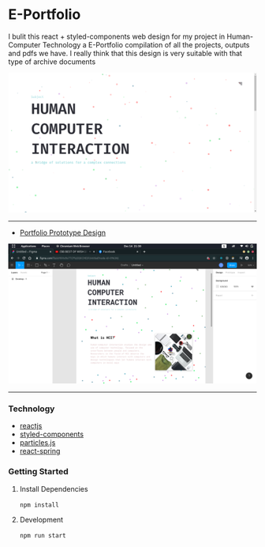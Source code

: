 # E-Portfolio

I bulit this react + styled-components web design for my project in Human-Computer Technology a E-Portfolio compilation of all the projects, outputs and pdfs we have. I really think that this design is very suitable with that type of archive documents

![demo](https://github.com/zneret03/E-Portfolio/blob/main/public/static/image-preview/LandinPage.png)

---

- [Portfolio Prototype Design](https://www.figma.com/file/eY6Vtx9o7TCPhjGl1KCHE3/Untitled?node-id=0%3A1)

![demo](https://github.com/zneret03/E-Portfolio/blob/main/public/static/image-preview/Prototype.png)

---

### Technology

- [reactjs](https://reactjs.org/)
- [styled-components](https://styled-components.com/)
- [particles.js](https://vincentgarreau.com/particles.js/)
- [react-spring](https://www.react-spring.io/)

### Getting Started

1. Install Dependencies

   `npm install`

2. Development

   `npm run start`
